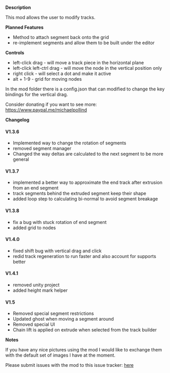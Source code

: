 **Description**

This mod allows the user to modify tracks.

**Planned Features**

- Method to attach segment back onto the grid
- re-implement segments and allow them to be built under the editor

**Controls**

- left-click drag - will move a track piece in the horizontal plane
- left-click left-ctrl drag - will move the node in the vertical position only 
- right click - will select a dot and make it active
- alt + 1-9 - grid for moving nodes

In the mod folder there is a config.json that can modified to change the key bindings for the vertical drag.

Consider donating if you want to see more: https://www.paypal.me/michaelpollind

**Changelog**

#### V1.3.6
- Implemented way to change the rotation of segments
- removed segment manager
- Changed the way deltas are calculated to the next segment to be more general

#### V1.3.7
- implemented a better way to approximate the end track after extrusion from an end segment
- track segments behind the extruded segment keep their shape
- added loop step to calculating bi-normal to avoid segment breakage

#### V1.3.8
- fix a bug with stuck rotation of end segment
- added grid to nodes

#### V1.4.0
- fixed shift bug with vertical drag and click
- redid track regeneration to run faster and also account for supports better


#### V1.4.1
- removed unity project
- added height mark helper

#### V1.5
- Removed special segment restrictions
- Updated ghost when moving a segment around
- Removed special UI
- Chain lift is applied on extrude when selected from the track builder

**Notes**

If you have any nice pictures using the mod I would like to exchange them with the default set of images I have at the moment.

Please submit issues with the mod to this issue tracker: [here](https://github.com/pollend/Parkitect_Track_Modify/issues)
